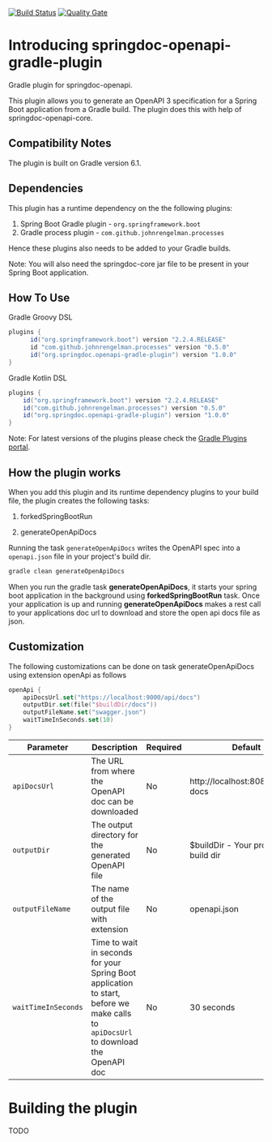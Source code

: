 [![Build Status](https://travis-ci.org/springdoc/springdoc-openapi-gradle-plugin.svg?branch=master)](https://travis-ci.org/springdoc/springdoc-openapi-gradle-plugin)
[![Quality Gate](https://sonarcloud.io/api/project_badges/measure?project=springdoc_springdoc-openapi-gradle-plugin&metric=alert_status)](https://sonarcloud.io/dashboard?id=springdoc_springdoc-openapi-gradle-plugin)

# Introducing springdoc-openapi-gradle-plugin

Gradle plugin for springdoc-openapi.

This plugin allows you to generate an OpenAPI 3 specification for a Spring Boot application from a Gradle build. 
The plugin does this with help of springdoc-openapi-core.

Compatibility Notes
-------------------

The plugin is built on Gradle version 6.1. 

Dependencies
------------
This plugin has a runtime dependency on the the following plugins:

1. Spring Boot Gradle plugin - `org.springframework.boot`
2. Gradle process plugin - `com.github.johnrengelman.processes`

Hence these plugins also needs to be added to your Gradle builds.

Note: You will also need the springdoc-core jar file to be present in your Spring Boot application.

How To Use
----------

Gradle Groovy DSL

```groovy
plugins {
      id("org.springframework.boot") version "2.2.4.RELEASE"
      id "com.github.johnrengelman.processes" version "0.5.0"
      id("org.springdoc.openapi-gradle-plugin") version "1.0.0"
}
```

Gradle Kotlin DSL
```groovy
plugins {
    id("org.springframework.boot") version "2.2.4.RELEASE"
    id("com.github.johnrengelman.processes") version "0.5.0"
    id("org.springdoc.openapi-gradle-plugin") version "1.0.0"
}
```

Note: For latest versions of the plugins please check the [Gradle Plugins portal](https://plugins.gradle.org/).

How the plugin works
------------

When you add this plugin and its runtime dependency plugins to your build file, the plugin creates the following tasks:

1. forkedSpringBootRun

2. generateOpenApiDocs

Running the task `generateOpenApiDocs` writes the OpenAPI spec into a `openapi.json` file in your project's build dir.

```bash
gradle clean generateOpenApiDocs
``` 

When you run the gradle task **generateOpenApiDocs**, it starts your spring boot application in the background using **forkedSpringBootRun** task.
Once your application is up and running **generateOpenApiDocs** makes a rest call to your applications doc url to download and store the open api docs file as json. 


Customization
-------------

The following customizations can be done on task generateOpenApiDocs using extension openApi as follows

```kotlin
openApi {
    apiDocsUrl.set("https://localhost:9000/api/docs")
    outputDir.set(file("$buildDir/docs"))
    outputFileName.set("swagger.json")
    waitTimeInSeconds.set(10)
}
```

Parameter | Description | Required | Default
--------- | ----------- | -------- | -------
`apiDocsUrl` | The URL from where the OpenAPI doc can be downloaded | No | http://localhost:8080/v3/api-docs
`outputDir` | The output directory for the generated OpenAPI file | No | $buildDir - Your project's build dir
`outputFileName` | The name of the output file with extension | No | openapi.json
`waitTimeInSeconds` | Time to wait in seconds for your Spring Boot application to start, before we make calls to `apiDocsUrl` to download the OpenAPI doc | No | 30 seconds

# Building the plugin

TODO
